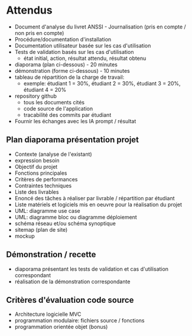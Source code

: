 # Attendus

- Document d'analyse du livret ANSSI - Journalisation (pris en compte / non pris en compte)
- Procédure/documentation d'installation
- Documentation utilisateur basée sur les cas d'utilisation
- Tests de validation basés sur les cas d'utilisation
    - état initial, action, résultat attendu, résultat obtenu
- diaporama (plan ci-dessous) - 20 minutes
- démonstration (forme ci-dessous) - 10 minutes
- tableau de répartition de la charge de travail:
    - exemple: étudiant 1 = 30%, étudiant 2 = 30%, étudiant 3 = 20%, étudiant 4 = 20%
- repository github
    - tous les documents cités
    - code source de l'application
    - tracabilité des commits par étudiant
- Fournir les échanges avec les IA prompt / résultat

## Plan diaporama présentation projet

- Contexte (analyse de l'existant)
- expression besoin
- Objectif du projet
- Fonctions principales
- Critères de performances
- Contraintes techniques
- Liste des livrables
- Enoncé des tâches à réaliser par livrable / répartition par étudiant
- Liste matériels et logiciels mis en oeuvre pour la réalisation du projet
- UML: diagramme use case
- UML: diagramme bloc ou diagramme déploiement
- schéma réseau et/ou schéma synoptique
- sitemap (plan de site)
- mockup

## Démonstration / recette
- diaporama présentant les tests de validation et cas d'utilisation correspondant
- réalisation de la démonstration correspondante

## Critères d'évaluation code source
- Architecture logicielle MVC
- programmation modulaire: fichiers source / fonctions
- programmation orientée objet (bonus)
